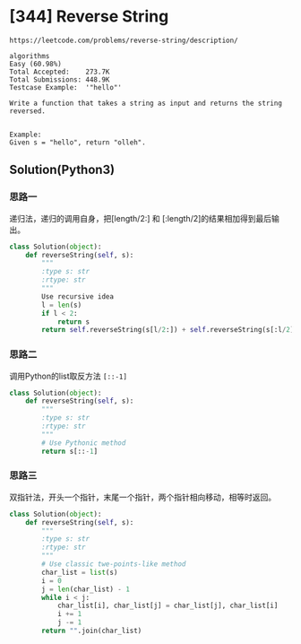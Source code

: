 
# [344] Reverse String
```
https://leetcode.com/problems/reverse-string/description/

algorithms
Easy (60.98%)
Total Accepted:    273.7K
Total Submissions: 448.9K
Testcase Example:  '"hello"'

Write a function that takes a string as input and returns the string
reversed.


Example:
Given s = "hello", return "olleh".
```

## Solution(Python3)
### 思路一
递归法，递归的调用自身，把[length/2:] 和 [:length/2]的结果相加得到最后输出。
```python
class Solution(object):
    def reverseString(self, s):
        """
        :type s: str
        :rtype: str
        """
        Use recursive idea
        l = len(s)
        if l < 2:
            return s
        return self.reverseString(s[l/2:]) + self.reverseString(s[:l/2])
```

### 思路二

调用Python的list取反方法 `[::-1]`
```python
class Solution(object):
    def reverseString(self, s):
        """
        :type s: str
        :rtype: str
        """
        # Use Pythonic method
        return s[::-1]
```

### 思路三
双指针法，开头一个指针，末尾一个指针，两个指针相向移动，相等时返回。
```python
class Solution(object):
    def reverseString(self, s):
        """
        :type s: str
        :rtype: str
        """
        # Use classic twe-points-like method
        char_list = list(s)
        i = 0
        j = len(char_list) - 1
        while i < j:
            char_list[i], char_list[j] = char_list[j], char_list[i]
            i += 1
            j -= 1
        return "".join(char_list)
```
